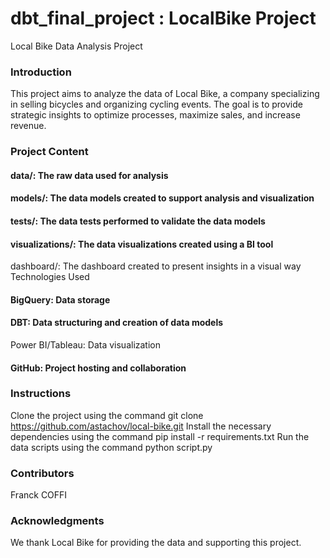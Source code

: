 # dbt_final_project : LocalBike Project


Local Bike Data Analysis Project

### Introduction

This project aims to analyze the data of Local Bike, a company specializing in selling bicycles and organizing cycling events. The goal is to provide strategic insights to optimize processes, maximize sales, and increase revenue.

### Project Content

#### data/: The raw data used for analysis
#### models/: The data models created to support analysis and visualization
#### tests/: The data tests performed to validate the data models
#### visualizations/: The data visualizations created using a BI tool
 dashboard/: The dashboard created to present insights in a visual way
Technologies Used

#### BigQuery: Data storage
#### DBT: Data structuring and creation of data models
Power BI/Tableau: Data visualization
#### GitHub: Project hosting and collaboration

### Instructions

Clone the project using the command git clone https://github.com/astachov/local-bike.git
Install the necessary dependencies using 
the command pip install -r requirements.txt
Run the data scripts using the command python script.py

### Contributors

Franck COFFI


### Acknowledgments

We thank Local Bike for providing the data and supporting this project.
